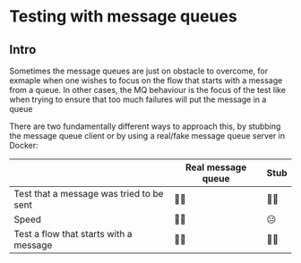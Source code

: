 # Testing with message queues

## Intro

Sometimes the message queues are just on obstacle to overcome, for exmaple when one wishes to focus on the flow that starts with a message from a queue. In other cases, the MQ behaviour is the focus of the test like when trying to ensure that too much failures will put the message in a queue

There are two fundamentally different ways to approach this, by stubbing the message queue client or by using a real/fake message queue server in Docker:

|                                          | Real message queue | Stub |
| ---------------------------------------- | ------------------ | ---- |
| Test that a message was tried to be sent | 👍🏼                 | 👍🏼   |
| Speed                                    | 👍🏼                 | 😐   |
| Test a flow that starts with a message   | 👍🏼                 | 👍🏼   |
